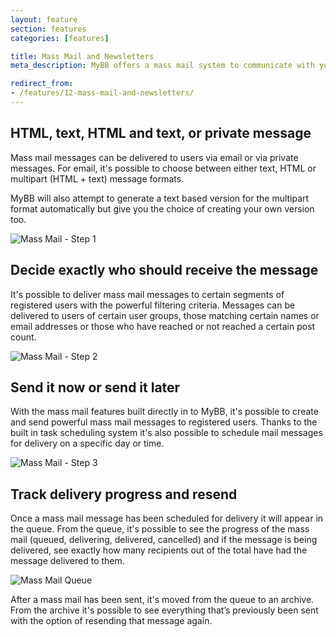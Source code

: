 ```yaml
---
layout: feature
section: features
categories: [features]

title: Mass Mail and Newsletters
meta_description: MyBB offers a mass mail system to communicate with your users by email or private message.

redirect_from:
- /features/12-mass-mail-and-newsletters/
---
```

## HTML, text, HTML and text, or private message

Mass mail messages can be delivered to users via email or via private messages. For email, it's possible to choose between either text, HTML or multipart (HTML + text) message formats.

MyBB will also attempt to generate a text based version for the multipart format automatically but give you the choice of creating your own version too.

<p class="tourScreenshot"><img alt="Mass Mail - Step 1" src="{{ site.url }}/assets/images/tour/mass-mail/mm1.png" /></p>

## Decide exactly who should receive the message

It's possible to deliver mass mail messages to certain segments of registered users with the powerful filtering criteria. Messages can be delivered to users of certain user groups, those matching certain names or email addresses or those who have reached or not reached a certain post count.

<p class="tourScreenshot"><img alt="Mass Mail - Step 2" src="{{ site.url }}/assets/images/tour/mass-mail/mm2.png" /></p>

## Send it now or send it later

With the mass mail features built directly in to MyBB, it's possible to create and send powerful mass mail messages to registered users. Thanks to the built in task scheduling system it's also possible to schedule mail messages for delivery on a specific day or time.

<p class="tourScreenshot"><img alt="Mass Mail - Step 3" src="{{ site.url }}/assets/images/tour/mass-mail/mm3.png" /></p>

## Track delivery progress and resend

Once a mass mail message has been scheduled for delivery it will appear in the queue. From the queue, it's possible to see the progress of the mass mail (queued, delivering, delivered, cancelled) and if the message is being delivered, see exactly how many recipients out of the total have had the message delivered to them.

<p class="tourScreenshot"><img alt="Mass Mail Queue" src="{{ site.url }}/assets/images/tour/mass-mail/mm4.png" /></p>

After a mass mail has been sent, it's moved from the queue to an archive. From the archive it's possible to see everything that’s previously been sent with the option of resending that message again.
